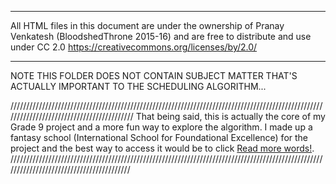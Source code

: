 ****************************************************************************************************************
All HTML files in this document are under the ownership of Pranay Venkatesh (BloodshedThrone 2015-16) and
are free to distribute and use under CC 2.0
https://creativecommons.org/licenses/by/2.0/


***************************************************************************************************************

NOTE
THIS FOLDER DOES NOT CONTAIN SUBJECT MATTER THAT'S ACTUALLY IMPORTANT TO THE SCHEDULING ALGORITHM...

//////////////////////////////////////////////////////////////////////////////////////////////////////////////////////////////////////////
That being said, this is actually the core of my Grade 9 project and a more fun way to explore the algorithm.
I made up a fantasy school (International School for Foundational Excellence) for the project and the best way to access it would be to click
[Read more words!](https://raw.github.com/BloodshedThrone/scheduleMaster/HTML/HomePage.html "Home Page").
/////////////////////////////////////////////////////////////////////////////////////////////////////////////////////////////////////////
